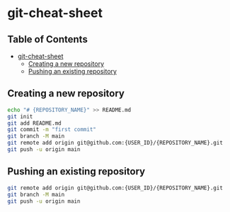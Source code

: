 # git-cheat-sheet

## Table of Contents
   * [git-cheat-sheet](#git-cheat-sheet)
      * [Creating a new repository](#creating-a-new-repository)
      * [Pushing an existing repository](#pushing-an-existing-repository)

## Creating a new repository
```bash
echo "# {REPOSITORY_NAME}" >> README.md
git init
git add README.md
git commit -m "first commit"
git branch -M main
git remote add origin git@github.com:{USER_ID}/{REPOSITORY_NAME}.git
git push -u origin main
```

## Pushing an existing repository
```bash
git remote add origin git@github.com:{USER_ID}/{REPOSITORY_NAME}.git
git branch -M main
git push -u origin main
```
```


